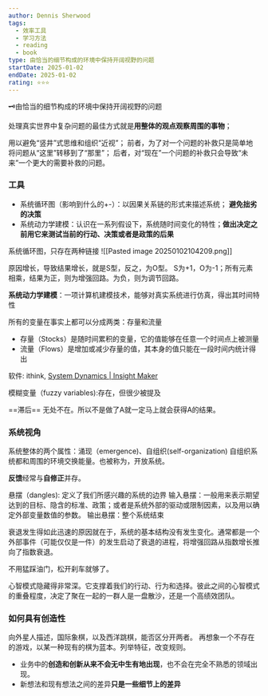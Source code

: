 ```yaml
---
author: Dennis Sherwood
tags:
  - 效率工具
  - 学习方法
  - reading
  - book
type: 由恰当的细节构成的环境中保持开阔视野的问题
startDate: 2025-01-02
endDate: 2025-01-02
rating: ⭐⭐⭐
---
```


🗝️由恰当的细节构成的环境中保持开阔视野的问题

处理真实世界中复杂问题的最佳方式就是**用整体的观点观察周围的事物**；

用以避免“竖井”式思维和组织“近视”；
前者，为了对一个问题的补救只是简单地将问题从“这里”转移到了“那里”；
后者，对“现在”一个问题的补救只会导致“未来”一个更大的需要补救的问题。


### 工具
- 系统循环图（影响到什么的+-）：以因果关系链的形式来描述系统； **避免拙劣的决策**
- 系统动力学建模：认识在一系列假设下，系统随时间变化的特性；**做出决定之前用它来测试当前的行动、决策或者是政策的后果**

系统循环图，只存在两种链接
![[Pasted image 20250102104209.png]]

原因增长，导致结果增长，就是S型，反之，为O型。
S为+1，O为-1；所有元素相乘，结果为正，则为增强回路。为负，则为调节回路。



**系统动力学建模**：一项计算机建模技术，能够对真实系统进行仿真，得出其时间特性

所有的变量在事实上都可以分成两类：存量和流量
- 存量（Stocks）是随时间累积的变量，它的值能够在任意一个时间点上被测量
- 流量（Flows）是增加或减少存量的值，其本身的值只能在一段时间内统计得出



软件:  ithink, [System Dynamics | Insight Maker](https://insightmaker.com/docs/systemdynamics)




模糊变量（fuzzy variables):存在，但很少被提及



==滞后== 无处不在。所以不是做了A就一定马上就会获得A的结果。

### 系统视角 
系统整体的两个属性：涌现（emergence)、自组织(self-organization)
自组织系统都和周围的环境交换能量。也被称为，开放系统。


**反馈**经常与**自修正**并存。

悬摆（dangles): 定义了我们所感兴趣的系统的边界
输入悬摆：一般用来表示期望达到的目标、隐含的标准、政策；或者是系统外部的驱动或限制因素，以及用以确定外部变量数值的参数。
输出悬摆：整个系统结束


衰退发生得如此迅速的原因就在于，系统的基本结构没有发生变化。通常都是一个外部事件（可能仅仅是一件）的发生启动了衰退的进程，将增强回路从指数增长推向了指数衰退。



不用猛踩油门，松开刹车就够了。


心智模式隐藏得非常深。它支撑着我们的行动、行为和选择。彼此之间的心智模式的重叠程度，决定了聚在一起的一群人是一盘散沙，还是一个高绩效团队。


### 如何具有创造性

向外星人描述，国际象棋，以及西洋跳棋，能否区分开两者。
再想象一个不存在的游戏，以某一种现有的棋为蓝本。列举特征，改变规则。

- 业务中的**创造和创新从来不会无中生有地出现**，也不会在完全不熟悉的领域出现。
- 新想法和现有想法之间的差异**只是一些细节上的差异**










